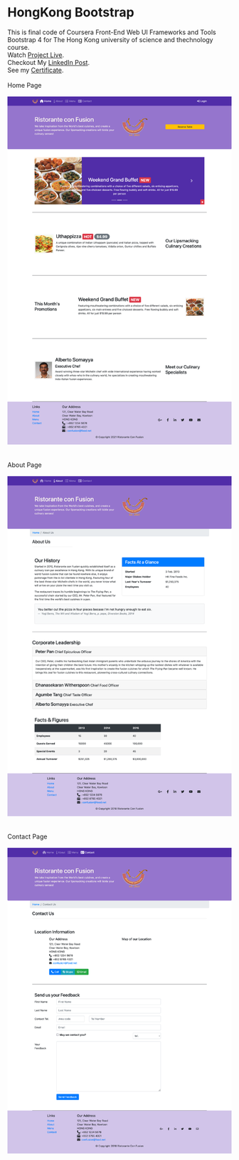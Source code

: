 # HongKong Bootstrap
This is final code of Coursera Front-End Web UI Frameworks and Tools Bootstrap 4 for The Hong Kong university of science and thechnology course.<br/>
Watch [Project Live](https://mohammadkiaei.github.io/HongKong-Bootstrap/index.html).<br/>
Checkout My [LinkedIn Post](https://www.linkedin.com/posts/activity-6916738718665953280-Kw5m?utm_source=share&utm_medium=member_desktop).<br/>
See my [Certificate](https://www.coursera.org/account/accomplishments/verify/TSASG8S9TST9?utm_source=ln&utm_medium=certificate&utm_content=cert_image&utm_campaign=pdf_header_button&utm_product=course).
<br/>
<br/>
Home Page <br/><br/>
![Home Page](https://github.com/mohammadkiaei/HongKong-Bootstrap/blob/master/img/home-page.png)<br/><br/><br/>
About Page <br/><br/>
![About Page](https://github.com/mohammadkiaei/HongKong-Bootstrap/blob/master/img/about-page.png)<br/><br/><br/>
Contact Page <br/><br/>
![Contact Page](https://github.com/mohammadkiaei/HongKong-Bootstrap/blob/master/img/contact-page.png)
